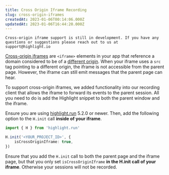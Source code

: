 ```yaml
---
title: Cross Origin Iframe Recording
slug: cross-origin-iframes
createdAt: 2023-01-06T00:14:06.000Z
updatedAt: 2023-01-06T16:44:20.000Z
---
```


```hint
Cross-origin iframe support is still in development. If you have any questions or suggestions please reach out to us at support@highlight.io
```

[Cross-origin iframes](https://learn.microsoft.com/en-us/skype-sdk/ucwa/cross_domainiframe) are `<iframe>` elements in your app that reference a domain considered to be of a [different origin](https://developer.mozilla.org/en-US/docs/Web/Security/Same-origin_policy). When your iframe uses a `src` tag pointing to a different origin, the iframe is not accessible from the parent page. However, the iframe can still emit messages that the parent page can hear.

To support cross-origin iframes, we added functionality into our recording client that allows the iframe to forward its events to the parent session. All you need to do is add the Highlight snippet to both the parent window and the iframe.

Ensure you are using [highlight.run](https://www.npmjs.com/package/highlight.run) 5.2.0 or newer. Then, add the following option to the `H.init` call **inside of your iframe**.

```typescript
import { H } from 'highlight.run'

H.init('<YOUR_PROJECT_ID>', {
    isCrossOriginIframe: true,
})
```

Ensure that you add the `H.init` call to both the parent page and the iframe page, but that you only set `isCrossOriginIframe` **in the H.init call of your iframe**. Otherwise your sessions will not be recorded.
